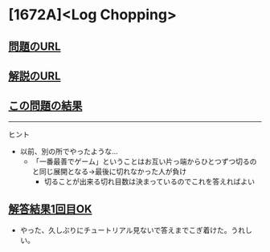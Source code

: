 # \[1672A\]\<Log Chopping\>

## [問題のURL](https://codeforces.com/problemset/problem/1672/A)

## [解説のURL](https://codeforces.com/blog/entry/102172)

## [この問題の結果](https://codeforces.com/contest/1672/status/A)

<!---- 「問題の結果の見方」
 PROBLEMS→問題番号一覧→回答者数→accepted＋言語をセレクトする 
 ---->

-----
ヒント

* 以前、別の所でやったような…
    * 「一番最善でゲーム」ということはお互い片っ端からひとつずつ切るのと同じ展開となる->最後に切れなかった人が負け
        * 切ることが出来る切れ目数は決まっているのでこれを答えればよい

## [解答結果1回目OK](https://codeforces.com/problemset/submission/1672/156891835)

* やった、久しぶりにチュートリアル見ないで答えまでこぎ着けた。うれしい。
